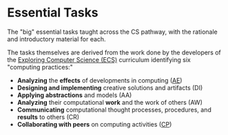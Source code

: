 # Essential Tasks

The "big" essential tasks taught across the CS pathway, with the rationale and introductory material for each.

The tasks themselves are derived from the work done by the developers of the [Exploring Computer Science (ECS)][ecs] curriculum identifying six "computing practices:"

* **Analyzing** the **effects** of developments in computing ([AE][])
* **Designing and implementing** creative solutions and artifacts (DI)
* **Applying abstractions** and models (AA)
* **Analyzing** their computational **work** and the work of others (AW)
* **Communicating** computational thought processes, procedures, and **results** to others (CR)
* **Collaborating with peers** on computing activities ([CP][])

[aa]: <aa>
[ae]: <ae>
[aw]: <aw>
[cp]: <cp>
[cr]: <cr>
[di]: <di>

[ecs]: <#>

